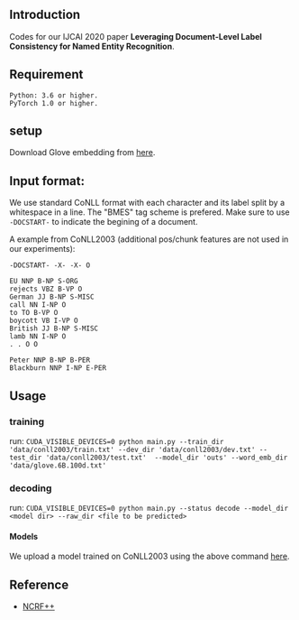 ## Introduction

Codes for our IJCAI 2020 paper **Leveraging Document-Level Label Consistency for Named Entity Recognition**. 

## Requirement
```
Python: 3.6 or higher.
PyTorch 1.0 or higher.
```
## setup
Download Glove embedding from [here](https://nlp.stanford.edu/projects/glove/).

## Input format:
We use standard CoNLL format with each character and its label split by a whitespace in a line. The "BMES" tag scheme is prefered. 
Make sure to use `-DOCSTART-` to indicate the begining of a document.

A example from CoNLL2003 (additional pos/chunk features are not used in our experiments):
```
-DOCSTART- -X- -X- O

EU NNP B-NP S-ORG
rejects VBZ B-VP O
German JJ B-NP S-MISC
call NN I-NP O
to TO B-VP O
boycott VB I-VP O
British JJ B-NP S-MISC
lamb NN I-NP O
. . O O

Peter NNP B-NP B-PER
Blackburn NNP I-NP E-PER
```

## Usage

### training
run:
`CUDA_VISIBLE_DEVICES=0 python main.py --train_dir 'data/conll2003/train.txt' --dev_dir 'data/conll2003/dev.txt' --test_dir 'data/conll2003/test.txt'  --model_dir 'outs' --word_emb_dir 'data/glove.6B.100d.txt'`

### decoding
run:
`CUDA_VISIBLE_DEVICES=0 python main.py --status decode --model_dir <model dir> --raw_dir <file to be predicted>`

#### Models 
We upload a model trained on CoNLL2003 using the above command [here](https://drive.google.com/drive/folders/1ULq0x3WncdnKevuMecgahuHIQ2vzWhTh?usp=sharing). 


## Reference
- [NCRF++](https://github.com/jiesutd/NCRFpp.git)